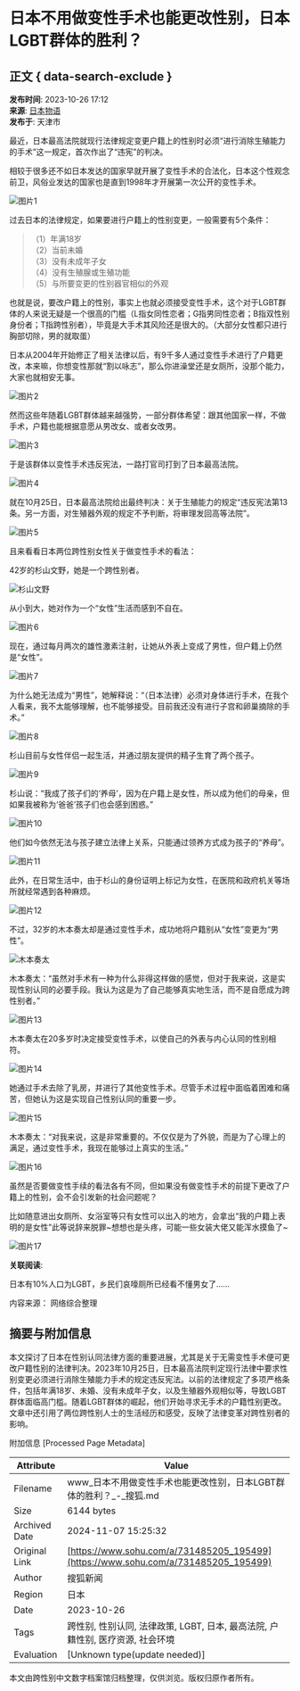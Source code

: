 # 日本不用做变性手术也能更改性别，日本LGBT群体的胜利？

## 正文 { data-search-exclude }


**发布时间**: 2023-10-26 17:12  
**来源**: [日本物语](https://www.sohu.com/?spm=smpc.content-abroad.content.1.1730993065557qFHcnoq)  
**发布于**: 天津市  

最近，日本最高法院就现行法律规定变更户籍上的性别时必须“进行消除生殖能力的手术”这一规定，首次作出了“违宪”的判决。

相较于很多还不如日本发达的国家早就开展了变性手术的合法化，日本这个性观念前卫，风俗业发达的国家也是直到1998年才开展第一次公开的变性手术。

![图片1](https://p5.itc.cn/q_70/images03/20231026/14a4348ded3b460d8acb2779d6710bd9.png)

过去日本的法律规定，如果要进行户籍上的性别变更，一般需要有5个条件：

> （1）年满18岁  
> （2）当前未婚  
> （3）没有未成年子女  
> （4）没有生殖腺或生殖功能  
> （5）与所要变更的性别器官相似的外观  

也就是说，要改户籍上的性别，事实上也就必须接受变性手术，这个对于LGBT群体的人来说无疑是一个很高的门槛（L指女同性恋者；G指男同性恋者；B指双性别身份者；T指跨性别者），毕竟是大手术其风险还是很大的。（大部分女性都只进行胸部切除，男的就取蛋）

日本从2004年开始修正了相关法律以后，有9千多人通过变性手术进行了户籍更改，本来嘛，你想变性那就“割以咏志”，那么你进澡堂还是女厕所，没那个能力，大家也就相安无事。

![图片2](https://p3.itc.cn/q_70/images03/20231026/020f15c733b44a24ae79487b2ffaa01e.png)

然而这些年随着LGBT群体越来越强势，一部分群体希望：跟其他国家一样，不做手术，户籍也能根据意愿从男改女、或者女改男。

![图片3](https://p4.itc.cn/q_70/images03/20231026/cdfcda2110f545a5867f76df22196cb7.png)

于是该群体以变性手术违反宪法，一路打官司打到了日本最高法院。

![图片4](https://p9.itc.cn/q_70/images03/20231026/51e220adae724f5096513195c6e6c32f.jpeg)

就在10月25日，日本最高法院给出最终判决：关于生殖能力的规定“违反宪法第13条。另一方面，对生殖器外观的规定不予判断，将审理发回高等法院”。

![图片5](https://p7.itc.cn/q_70/images03/20231026/b64055aecf6f47bb84a8dabb7a7bc2b6.png)

且来看看日本两位跨性别女性关于做变性手术的看法：

42岁的杉山文野，她是一个跨性别者。

![杉山文野](https://p4.itc.cn/q_70/images03/20231026/fe22bf46ef454aa1a2b4fb78260bf7ea.png)

从小到大，她对作为一个“女性”生活而感到不自在。

![图片6](https://p7.itc.cn/q_70/images03/20231026/7dfa3d82550d431ca0d5fae27cceb6ab.png)

现在，通过每月两次的雄性激素注射，让她从外表上变成了男性，但户籍上仍然是“女性”。

![图片7](https://p7.itc.cn/q_70/images03/20231026/7f31d24216e44986937f6326719c7ccb.png)

为什么她无法成为“男性”，她解释说：“（日本法律）必须对身体进行手术，在我个人看来，我不太能够理解，也不能够接受。目前我还没有进行子宫和卵巢摘除的手术。”

![图片8](https://p9.itc.cn/q_70/images03/20231026/bf8eb31f67d64a0d8caf7513eb4b93e1.png)

杉山目前与女性伴侣一起生活，并通过朋友提供的精子生育了两个孩子。

![图片9](https://p9.itc.cn/q_70/images03/20231026/6442153fcb5b4424941c34fa8549e0c2.png)

杉山说：“我成了孩子们的‘养母’，因为在户籍上是女性，所以成为他们的母亲，但如果我被称为‘爸爸’孩子们也会感到困惑。”

![图片10](https://p0.itc.cn/q_70/images03/20231026/83adf02395ea4a87b91c2f9c36bb6624.png)

他们如今依然无法与孩子建立法律上关系，只能通过领养方式成为孩子的“养母”。

![图片11](https://p3.itc.cn/q_70/images03/20231026/c9f336627d384481aa779ca81a03ae8f.png)

此外，在日常生活中，由于杉山的身份证明上标记为女性，在医院和政府机关等场所就经常遇到各种麻烦。

![图片12](https://p8.itc.cn/q_70/images03/20231026/452a1a7813a44deabf413a1a62a44e29.png)

不过，32岁的木本奏太却是通过变性手术，成功地将户籍别从“女性”变更为“男性”。

![木本奏太](https://p1.itc.cn/q_70/images03/20231026/ec5573c0336d4a0f8c6059c989f97c5d.png)

木本奏太：“虽然对手术有一种为什么非得这样做的感觉，但对于我来说，这是实现性别认同的必要手段。我认为这是为了自己能够真实地生活，而不是自愿成为跨性别者。”

![图片13](https://p6.itc.cn/q_70/images03/20231026/14149f4ddbe84b8c902a7b03205cd4e1.png)

木本奏太在20多岁时决定接受变性手术，以使自己的外表与内心认同的性别相符。

![图片14](https://p9.itc.cn/q_70/images03/20231026/d2caa72281584b54b8209e5c5bd71bac.png)

她通过手术去除了乳房，并进行了其他变性手术。尽管手术过程中面临着困难和痛苦，但她认为这是实现自己性别认同的重要一步。

![图片15](https://p4.itc.cn/q_70/images03/20231026/b38091ad953742b1bfe5d795cfeffc54.png)

木本奏太：“对我来说，这是非常重要的。不仅仅是为了外貌，而是为了心理上的满足，通过变性手术，我现在能够过上真实的生活。”

![图片16](https://p1.itc.cn/q_70/images03/20231026/a66811081c8841a2b7f408948b39e403.png)

虽然是否要做变性手续的看法各有不同，但如果没有做变性手术的前提下更改了户籍上的性别，会不会引发新的社会问题呢？

比如随意进出女厕所、女浴室等只有女性可以出入的地方，会拿出“我的户籍上表明的是女性”此等说辞来脱罪~想想也是头疼，可能一些女装大佬又能浑水摸鱼了~

![图片17](https://p8.itc.cn/q_70/images03/20231026/19888906d8844e59a4fb5bfdd2007978.png)

**关联阅读**:  

日本有10%人口为LGBT，乡民们哀嚎厕所已经看不懂男女了……

内容来源： 网络综合整理

## 摘要与附加信息

<!-- tcd_abstract -->
本文探讨了日本在性别认同法律方面的重要进展，尤其是关于无需变性手术便可更改户籍性别的法律判决。2023年10月25日，日本最高法院判定现行法律中要求性别变更必须进行消除生殖能力手术的规定违反宪法。以前的法律规定了多项严格条件，包括年满18岁、未婚、没有未成年子女，以及生殖器外观相似等，导致LGBT群体面临高门槛。随着LGBT群体的崛起，他们开始寻求无手术的户籍性别更改。文章中还引用了两位跨性别人士的生活经历和感受，反映了法律变革对跨性别者的影响。
<!-- tcd_abstract_end -->

附加信息 [Processed Page Metadata]

| Attribute       | Value                                  |
|-----------------|----------------------------------------|
| Filename        | www_日本不用做变性手术也能更改性别，日本LGBT群体的胜利？_-_搜狐.md                             |
| Size            | 6144 bytes                           |
| Archived Date   | 2024-11-07 15:25:32                             |
| Original Link   | [https://www.sohu.com/a/731485205_195499](https://www.sohu.com/a/731485205_195499)                       |
| Author          | 搜狐新闻                               |
| Region          | 日本                               |
| Date            | 2023-10-26                                 |
| Tags            | 跨性别, 性别认同, 法律政策, LGBT, 日本, 最高法院, 户籍性别, 医疗资源, 社会环境                                 |
| Evaluation            | [Unknown type(update needed)]                                 |
<!-- tcd_table_end -->

本文由跨性别中文数字档案馆归档整理，仅供浏览。版权归原作者所有。
